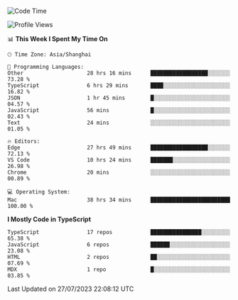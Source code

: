 <!--START_SECTION:waka-->
![Code Time](http://img.shields.io/badge/Code%20Time-4%2C890%20hrs%2034%20mins-blue)

![Profile Views](http://img.shields.io/badge/Profile%20Views-0-blue)

📊 **This Week I Spent My Time On** 

```text
🕑︎ Time Zone: Asia/Shanghai

💬 Programming Languages: 
Other                    28 hrs 16 mins      ██████████████████░░░░░░░   73.28 % 
TypeScript               6 hrs 29 mins       ████░░░░░░░░░░░░░░░░░░░░░   16.82 % 
JSON                     1 hr 45 mins        █░░░░░░░░░░░░░░░░░░░░░░░░   04.57 % 
JavaScript               56 mins             █░░░░░░░░░░░░░░░░░░░░░░░░   02.43 % 
Text                     24 mins             ░░░░░░░░░░░░░░░░░░░░░░░░░   01.05 % 

🔥 Editors: 
Edge                     27 hrs 49 mins      ██████████████████░░░░░░░   72.13 % 
VS Code                  10 hrs 24 mins      ███████░░░░░░░░░░░░░░░░░░   26.98 % 
Chrome                   20 mins             ░░░░░░░░░░░░░░░░░░░░░░░░░   00.89 % 

💻 Operating System: 
Mac                      38 hrs 34 mins      █████████████████████████   100.00 % 
```

**I Mostly Code in TypeScript** 

```text
TypeScript               17 repos            ████████████████░░░░░░░░░   65.38 % 
JavaScript               6 repos             ██████░░░░░░░░░░░░░░░░░░░   23.08 % 
HTML                     2 repos             ██░░░░░░░░░░░░░░░░░░░░░░░   07.69 % 
MDX                      1 repo              █░░░░░░░░░░░░░░░░░░░░░░░░   03.85 % 
```




 Last Updated on 27/07/2023 22:08:12 UTC
<!--END_SECTION:waka-->
